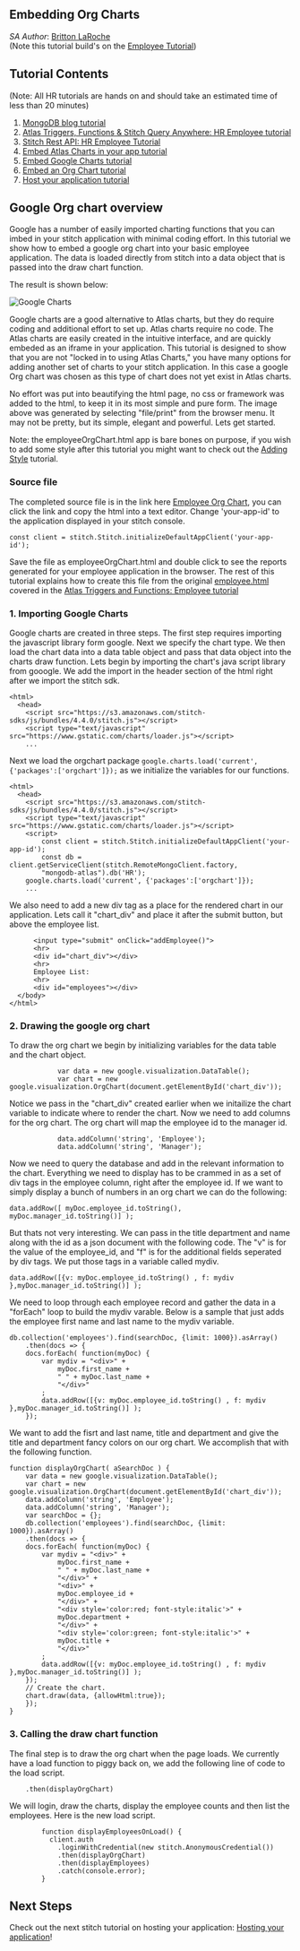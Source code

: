 ## Embedding Org Charts
_SA Author_: [Britton LaRoche](mailto:britton.laroche@mongodb.com)   
(Note this tutorial build's on the [Employee Tutorial](../employee))

## Tutorial Contents 
(Note: All HR tutorials are hands on and should take an estimated time of less than 20 minutes)
1. [MongoDB blog tutorial](../blog)
2. [Atlas Triggers, Functions & Stitch Query Anywhere: HR Employee tutorial](../employee/)
3. [Stitch Rest API: HR Employee Tutorial](../rest)
4. [Embed Atlas Charts in your app tutorial](../charts)
5. [Embed Google Charts tutorial](../charts-google) 
6. [Embed an Org Chart tutorial](../charts-org) 
7. [Host your application tutorial](../hosting) 

## Google Org chart overview
Google has a number of easily imported charting functions that you can imbed in your stitch application with minimal coding effort. In this tutorial we show how to embed a google org chart into your basic employee application. The data is loaded directly from stitch into a data object that is passed into the draw chart function.

The result is shown below:      

![Google Charts](img/orgChart.jpg "Google Org Chart")   

Google charts are a good alternative to Atlas charts, but they do require coding and additional effort to set up.  Atlas charts require no code. The Atlas charts are easily created in the intuitive interface, and are quickly embeded as an iframe in your application.  This tutorial is designed to show that you are not "locked in to using Atlas Charts," you have many options for adding another set of charts to your stitch application. In this case a google Org chart was chosen as this type of chart does not yet exist in Atlas charts.

No effort was put into beautifying the html page, no css or framework was added to the html, to keep it in its most simple and pure form. The image above was generated by selecting "file/print" from the browser menu. It may not be pretty, but its simple, elegant and powerful.  Lets get started.  

Note: the employeeOrgChart.html app is bare bones on purpose, if you wish to add some style after this tutorial you might want to check out the [Adding Style](../style) tutorial.

### Source file
The completed source file is in the link here [Employee Org Chart](employeeOrgChart.html), you can click the link and copy the html into a text editor.  Change 'your-app-id' to the application displayed in your stitch console.  

```
const client = stitch.Stitch.initializeDefaultAppClient('your-app-id');
```

Save the file as employeeOrgChart.html and double click to see the reports generated for your employee application in the browser.  The rest of this tutorial explains how to create this file from the original [employee.html](../employee/employee.html) covered in the [Atlas Triggers and Functions: Employee tutorial](https://github.com/brittonlaroche/MongoDB-Demos/edit/master/Stitch/employee/)

### 1. Importing Google Charts
Google charts are created in three steps.  The first step requires importing the javascript library form google.  Next we specify the chart type.  We then load the chart data into a data table object and pass that data object into the charts draw function. Lets begin by importing the chart's java script library from gooogle.  We add the import in the header section of the html right after we import the stitch sdk.

```
<html>
  <head>
    <script src="https://s3.amazonaws.com/stitch-sdks/js/bundles/4.4.0/stitch.js"></script>
    <script type="text/javascript" src="https://www.gstatic.com/charts/loader.js"></script>
    ...
```

Next we load the orgchart package ```google.charts.load('current', {'packages':['orgchart']});``` as we initialize the variables for our functions.

```
<html>
  <head>
    <script src="https://s3.amazonaws.com/stitch-sdks/js/bundles/4.4.0/stitch.js"></script>
    <script type="text/javascript" src="https://www.gstatic.com/charts/loader.js"></script>
    <script>
        const client = stitch.Stitch.initializeDefaultAppClient('your-app-id');
        const db = client.getServiceClient(stitch.RemoteMongoClient.factory,
        "mongodb-atlas").db('HR');
	google.charts.load('current', {'packages':['orgchart']});
	...
```

We also need to add a new div tag as a place for the rendered chart in our application.   Lets call it "chart_div" and place it after the submit button, but above the employee list.

```
      <input type="submit" onClick="addEmployee()">
      <hr>
	  <div id="chart_div"></div>
      <hr>
      Employee List:
      <hr>
	  <div id="employees"></div>
  </body>
</html>

```

### 2. Drawing the google org chart
To draw the org chart we begin by initializing variables for the data table and the chart object.

```
            var data = new google.visualization.DataTable();
            var chart = new google.visualization.OrgChart(document.getElementById('chart_div'));
```

Notice we pass in the "chart_div" created earlier when we initailize the chart variable to indicate where to render the chart.  Now we need to add columns for the org chart.  The org chart will map the employee id to the manager id.

```
            data.addColumn('string', 'Employee');
            data.addColumn('string', 'Manager');
```

Now we need to query the database and add in the relevant information to the chart.  Everything we need to display has to be crammed in as a set of div tags in the employee column, right after the employee id.  If we want to simply display a bunch of numbers in an org chart we can do the following:

```
data.addRow([ myDoc.employee_id.toString(), myDoc.manager_id.toString()] );
```
But thats not very interesting.  We can pass in the title department and name along with the id as a json document with the following code. The "v" is for the value of the employee_id, and "f" is for the additional fields seperated by div tags.  We put those tags in a variable called mydiv.

```
data.addRow([{v: myDoc.employee_id.toString() , f: mydiv },myDoc.manager_id.toString()] );
```

We need to loop through each employee record and gather the data in a "forEach" loop to build the mydiv varable.  Below is a sample that just adds the employee first name and last name to the mydiv variable.

```
db.collection('employees').find(searchDoc, {limit: 1000}).asArray()
    .then(docs => {
	docs.forEach( function(myDoc) {
		var mydiv = "<div>" +
		    myDoc.first_name +
		    " " + myDoc.last_name +
		    "</div>"
		;
		data.addRow([{v: myDoc.employee_id.toString() , f: mydiv },myDoc.manager_id.toString()] );
	});
```   

We want to add the fisrt and last name, title and department and give the title and department fancy colors on our org chart.  We accomplish that with the following function.   

```
function displayOrgChart( aSearchDoc ) {
    var data = new google.visualization.DataTable();
    var chart = new google.visualization.OrgChart(document.getElementById('chart_div'));
    data.addColumn('string', 'Employee');
    data.addColumn('string', 'Manager');
    var searchDoc = {};
    db.collection('employees').find(searchDoc, {limit: 1000}).asArray()
    .then(docs => {
	docs.forEach( function(myDoc) {
		var mydiv = "<div>" +
		    myDoc.first_name +
		    " " + myDoc.last_name +
		    "</div>" +
		    "<div>" +
		    myDoc.employee_id +
		    "</div>" +
		    "<div style='color:red; font-style:italic'>" +
		    myDoc.department +
		    "</div>" +
		    "<div style='color:green; font-style:italic'>" +
		    myDoc.title +
		    "</div>"
		;
		data.addRow([{v: myDoc.employee_id.toString() , f: mydiv },myDoc.manager_id.toString()] );
	});
	// Create the chart.
	chart.draw(data, {allowHtml:true});
    });
}
```
### 3. Calling the draw chart function
The final step is to draw the org chart when the page loads.  We currently have a load function to piggy back on, we add the following line of code to the load script. 

```
	.then(displayOrgChart)
```

We will login, draw the charts, display the employee counts and then list the employees.  Here is the new load script.

```
        function displayEmployeesOnLoad() {
          client.auth
            .loginWithCredential(new stitch.AnonymousCredential())
            .then(displayOrgChart)
            .then(displayEmployees)
            .catch(console.error);
        }
```

## Next Steps
Check out the next stitch tutorial on hosting your application: [Hosting your application](../hosting)!
